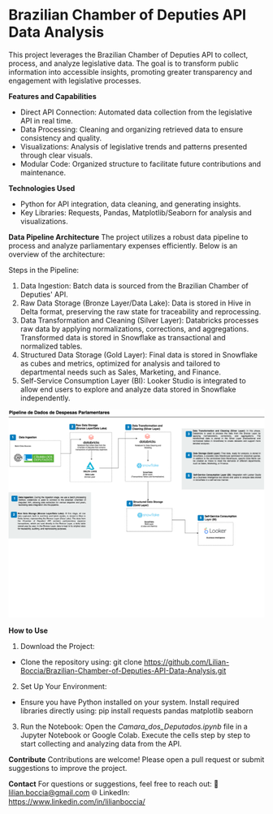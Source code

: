 # Brazilian Chamber of Deputies API Data Analysis
This project leverages the Brazilian Chamber of Deputies API to collect, process, and analyze legislative data. The goal is to transform public information into accessible insights, promoting greater transparency and engagement with legislative processes.

**Features and Capabilities**
- Direct API Connection: Automated data collection from the legislative API in real time.
- Data Processing: Cleaning and organizing retrieved data to ensure consistency and quality.
- Visualizations: Analysis of legislative trends and patterns presented through clear visuals.
- Modular Code: Organized structure to facilitate future contributions and maintenance.

**Technologies Used**
- Python for API integration, data cleaning, and generating insights.
- Key Libraries: Requests, Pandas, Matplotlib/Seaborn for analysis and visualizations.

**Data Pipeline Architecture**
The project utilizes a robust data pipeline to process and analyze parliamentary expenses efficiently. Below is an overview of the architecture:

Steps in the Pipeline:
1. Data Ingestion: Batch data is sourced from the Brazilian Chamber of Deputies' API.
2. Raw Data Storage (Bronze Layer/Data Lake): Data is stored in Hive in Delta format, preserving the raw state for traceability and reprocessing.
3. Data Transformation and Cleaning (Silver Layer): Databricks processes raw data by applying normalizations, corrections, and aggregations. Transformed data is stored in Snowflake as transactional and normalized tables.
4. Structured Data Storage (Gold Layer): Final data is stored in Snowflake as cubes and metrics, optimized for analysis and tailored to departmental needs such as Sales, Marketing, and Finance.
5. Self-Service Consumption Layer (BI): Looker Studio is integrated to allow end users to explore and analyze data stored in Snowflake independently.

![Data Pipeline](https://github.com/Lilian-Boccia/Brazilian-Chamber-of-Deputies-API-Data-Analysis/blob/main/Data%20Pipeline%20-%20Brazilian%20Chamber%20of%20Deputies'%20API.drawio.png)

**How to Use**
1. Download the Project:
- Clone the repository using:
git clone https://github.com/Lilian-Boccia/Brazilian-Chamber-of-Deputies-API-Data-Analysis.git  

2. Set Up Your Environment:
- Ensure you have Python installed on your system. Install required libraries directly using:
pip install requests pandas matplotlib seaborn  

3. Run the Notebook:
Open the _Camara_dos_Deputados.ipynb_ file in a Jupyter Notebook or Google Colab.
Execute the cells step by step to start collecting and analyzing data from the API.

**Contribute**
Contributions are welcome! Please open a pull request or submit suggestions to improve the project.

**Contact**
For questions or suggestions, feel free to reach out:
📧 lilian.boccia@gmail.com
🌐 LinkedIn: https://www.linkedin.com/in/lilianboccia/
